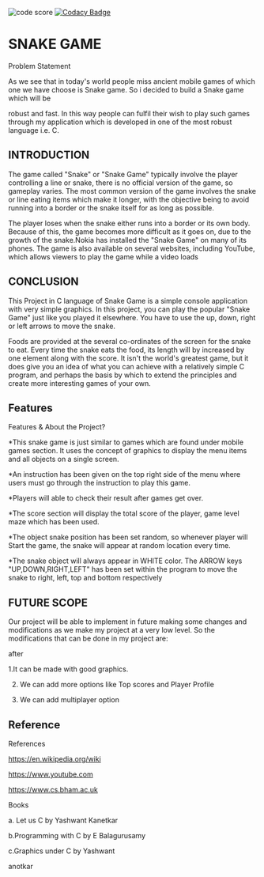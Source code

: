![code score](https://api.codiga.io/project/30010/score/svg)
[![Codacy Badge](https://app.codacy.com/project/badge/Grade/e87e55b9da7a44e695b5d09e7af5edb1)](https://www.codacy.com/gh/coderakyadav/M1_game_snakegame/dashboard?utm_source=github.com&amp;utm_medium=referral&amp;utm_content=coderakyadav/M1_game_snakegame&amp;utm_campaign=Badge_Grade)
# SNAKE GAME

Problem Statement

As we see that in today's world people miss ancient mobile games of which one we have choose is Snake game. So i decided to build a Snake game which will be

robust and fast. In this way people can fulfil their wish to play such games through my application which is developed in one of the most robust language i.e. C.


## INTRODUCTION



The game called "Snake" or "Snake Game" typically involve the player controlling a line or snake, there is no official version of the game, so gameplay varies. The most common version of the game involves the snake or line eating items which make it longer, with the objective being to avoid running into a border or the snake itself for as long as possible.

The player loses when the snake either runs into a border or its own body.
Because of this, the game becomes more difficult as it goes on, due to the
growth of the snake.Nokia has installed the "Snake Game" on many of its phones. The game is also available on several websites, including YouTube, which allows viewers to play the game while a video loads


## CONCLUSION



This Project in C language of Snake Game is a simple console application with very simple graphics. In this project, you can play the popular "Snake Game" just like you played it elsewhere. You have to use the up, down, right or left arrows to move the snake.

Foods are provided at the several co-ordinates of the screen for the
snake to eat. Every time the snake eats the food, its length will by increased by one element along with the score. It isn't the world's greatest game, but it does give you an idea of what you can achieve with a relatively simple C program, and perhaps the
basis by which to extend the principles and create more interesting
games of your own.


## Features
Features & About the Project?

*This snake game is just similar to games which are found under mobile games section. It uses the concept of graphics to display the menu items and all objects on a single screen.

*An instruction has been given on the top right side of the menu where users must go through the instruction to play this game.

*Players will able to check their result after games get over.

*The score section will display the total score of the player, game level maze which has been used.


*The object snake position has been set random, so whenever player will
Start the game, the snake will appear at random location every time.

*The snake object will always appear in WHITE color. The ARROW keys "UP,DOWN,RIGHT,LEFT" has been set within the program to move the snake to right, left, top and bottom respectively


## FUTURE SCOPE


Our project will be able to implement in future making some changes and modifications as we make my project at a very low level. So the modifications that can be done in my project are:

after

1.It can be made with good graphics.

2. We can add more options like Top scores and Player Profile

3. We can add multiplayer option

##  Reference
References

https://en.wikipedia.org/wiki

https://www.youtube.com

https://www.cs.bham.ac.uk

Books

a. Let us C by Yashwant Kanetkar

b.Programming with C by E Balagurusamy

c.Graphics under C by Yashwant

anotkar

